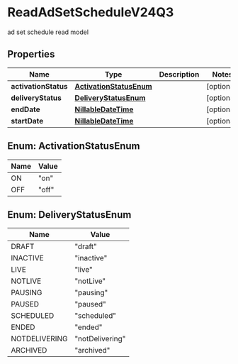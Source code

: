 

# ReadAdSetScheduleV24Q3

ad set schedule read model

## Properties

| Name | Type | Description | Notes |
|------------ | ------------- | ------------- | -------------|
|**activationStatus** | [**ActivationStatusEnum**](#ActivationStatusEnum) |  |  [optional] |
|**deliveryStatus** | [**DeliveryStatusEnum**](#DeliveryStatusEnum) |  |  [optional] |
|**endDate** | [**NillableDateTime**](NillableDateTime.md) |  |  [optional] |
|**startDate** | [**NillableDateTime**](NillableDateTime.md) |  |  [optional] |



## Enum: ActivationStatusEnum

| Name | Value |
|---- | -----|
| ON | &quot;on&quot; |
| OFF | &quot;off&quot; |



## Enum: DeliveryStatusEnum

| Name | Value |
|---- | -----|
| DRAFT | &quot;draft&quot; |
| INACTIVE | &quot;inactive&quot; |
| LIVE | &quot;live&quot; |
| NOTLIVE | &quot;notLive&quot; |
| PAUSING | &quot;pausing&quot; |
| PAUSED | &quot;paused&quot; |
| SCHEDULED | &quot;scheduled&quot; |
| ENDED | &quot;ended&quot; |
| NOTDELIVERING | &quot;notDelivering&quot; |
| ARCHIVED | &quot;archived&quot; |



